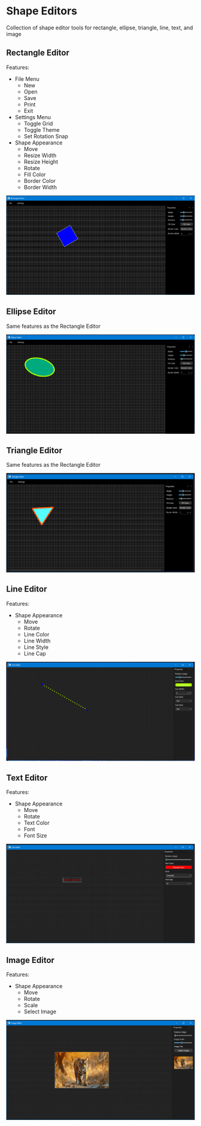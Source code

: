 # Shape Editors
Collection of shape editor tools for rectangle, ellipse, triangle, line, text, and image

## Rectangle Editor

Features:
- File Menu
    - New
    - Open
    - Save
    - Print
    - Exit
- Settings Menu
    - Toggle Grid
    - Toggle Theme
    - Set Rotation Snap
- Shape Appearance
    - Move
    - Resize Width
    - Resize Height
    - Rotate
    - Fill Color
    - Border Color
    - Border Width

![Screenshot](Images/RectangleEditor.png)

## Ellipse Editor

Same features as the Rectangle Editor

![Screenshot](Images/EllipseEditor.png)

## Triangle Editor

Same features as the Rectangle Editor

![Screenshot](Images/TriangleEditor.png)

## Line Editor

Features:
- Shape Appearance
    - Move
    - Rotate
    - Line Color
    - Line Width
    - Line Style
    - Line Cap

![Screenshot](Images/LineEditor.png)

## Text Editor

Features:
- Shape Appearance
    - Move
    - Rotate
    - Text Color
    - Font
    - Font Size

![Screenshot](Images/TextEditor.png)

## Image Editor

Features:
- Shape Appearance
    - Move
    - Rotate
    - Scale
    - Select Image

![Screenshot](Images/ImageEditor.png)